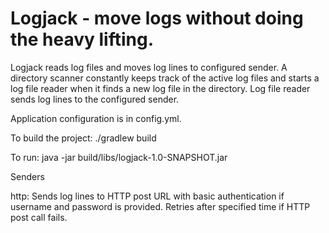 # Logjack - move logs without doing the heavy lifting.

Logjack reads log files and moves log lines to configured sender. A directory scanner constantly keeps track of the active log files and starts a log file reader when it finds a new log file in the directory. Log file reader sends log lines to the configured sender. 

Application configuration is in config.yml. 

To build the project: ./gradlew build 

To run: java -jar build/libs/logjack-1.0-SNAPSHOT.jar

Senders

http: Sends log lines to HTTP post URL with basic authentication if username and password is provided. Retries after specified time if HTTP post call fails.
